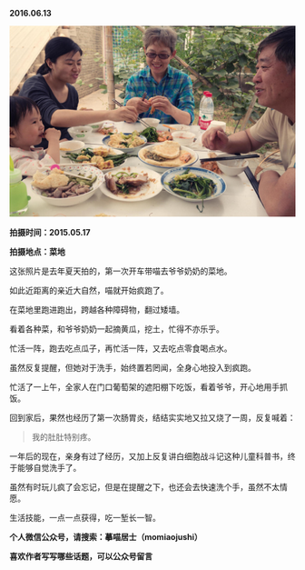 
          
            
**2016.06.13**



![](img/51001-42595ce037d014a2.jpg)




**拍摄时间：2015.05.17**

**拍摄地点：菜地**

这张照片是去年夏天拍的，第一次开车带喵去爷爷奶奶的菜地。

如此近距离的亲近大自然，喵就开始疯跑了。

在菜地里跑进跑出，跨越各种障碍物，翻过矮墙。

看着各种菜，和爷爷奶奶一起摘黄瓜，挖土，忙得不亦乐乎。

忙活一阵，跑去吃点瓜子，再忙活一阵，又去吃点零食喝点水。

虽然反复提醒，但她对于洗手，始终置若罔闻，全身心地投入到疯跑。

忙活了一上午，全家人在门口葡萄架的遮阳棚下吃饭，看着爷爷，开心地用手抓饭。

回到家后，果然也经历了第一次肠胃炎，结结实实地又拉又烧了一周，反复喊着：
>我的肚肚特别疼。



一年后的现在，亲身有过了经历，又加上反复讲白细胞战斗记这种儿童科普书，终于能够自觉洗手了。

虽然有时玩儿疯了会忘记，但是在提醒之下，也还会去快速洗个手，虽然不太情愿。

生活技能，一点一点获得，吃一堑长一智。

**个人微信公众号，请搜索：摹喵居士（momiaojushi）**

**喜欢作者写写哪些话题，可以公众号留言**




          
        